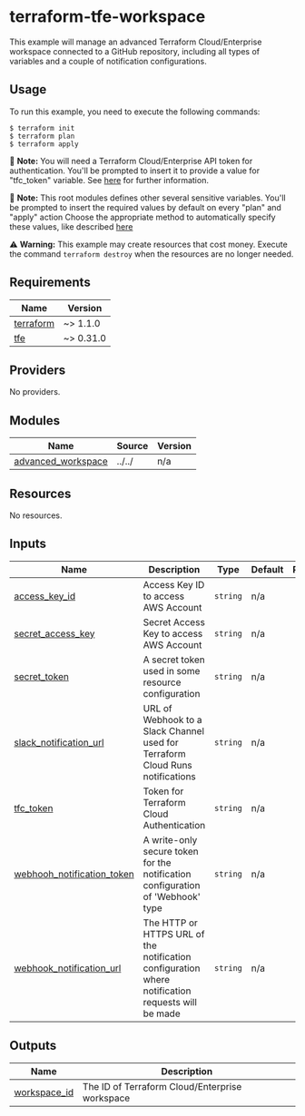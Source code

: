 # terraform-tfe-workspace

This example will manage an advanced Terraform Cloud/Enterprise workspace connected
to a GitHub repository, including all types of variables and a couple of notification
configurations.

## Usage

To run this example, you need to execute the following commands:

```shell
$ terraform init
$ terraform plan
$ terraform apply
```

:memo: **Note:** You will need a Terraform Cloud/Enterprise API token for authentication.
You'll be prompted to insert it to provide a value for "tfc_token" variable.
See [here](https://www.terraform.io/cloud-docs/users-teams-organizations/api-tokens)
for further information.

:memo: **Note:** This root modules defines other several sensitive variables.
You'll be prompted to insert the required values by default on every "plan" and "apply" action
Choose the appropriate method to automatically specify these values, like described [here](https://www.terraform.io/language/values/variables#assigning-values-to-root-module-variables)

:warning: **Warning:** This example may create resources that cost money. Execute the command
`terraform destroy` when the resources are no longer needed.

<!-- BEGINNING OF PRE-COMMIT-TERRAFORM DOCS HOOK -->
## Requirements

| Name | Version |
|------|---------|
| <a name="requirement_terraform"></a> [terraform](#requirement\_terraform) | ~> 1.1.0 |
| <a name="requirement_tfe"></a> [tfe](#requirement\_tfe) | ~> 0.31.0 |

## Providers

No providers.

## Modules

| Name | Source | Version |
|------|--------|---------|
| <a name="module_advanced_workspace"></a> [advanced\_workspace](#module\_advanced\_workspace) | ../../ | n/a |

## Resources

No resources.

## Inputs

| Name | Description | Type | Default | Required |
|------|-------------|------|---------|:--------:|
| <a name="input_access_key_id"></a> [access\_key\_id](#input\_access\_key\_id) | Access Key ID to access AWS Account | `string` | n/a | yes |
| <a name="input_secret_access_key"></a> [secret\_access\_key](#input\_secret\_access\_key) | Secret Access Key to access AWS Account | `string` | n/a | yes |
| <a name="input_secret_token"></a> [secret\_token](#input\_secret\_token) | A secret token used in some resource configuration | `string` | n/a | yes |
| <a name="input_slack_notification_url"></a> [slack\_notification\_url](#input\_slack\_notification\_url) | URL of Webhook to a Slack Channel used for Terraform Cloud Runs notifications | `string` | n/a | yes |
| <a name="input_tfc_token"></a> [tfc\_token](#input\_tfc\_token) | Token for Terraform Cloud Authentication | `string` | n/a | yes |
| <a name="input_webhooh_notification_token"></a> [webhooh\_notification\_token](#input\_webhooh\_notification\_token) | A write-only secure token for the notification configuration of 'Webhook' type | `string` | n/a | yes |
| <a name="input_webhook_notification_url"></a> [webhook\_notification\_url](#input\_webhook\_notification\_url) | The HTTP or HTTPS URL of the notification configuration where notification requests will be made | `string` | n/a | yes |

## Outputs

| Name | Description |
|------|-------------|
| <a name="output_workspace_id"></a> [workspace\_id](#output\_workspace\_id) | The ID of Terraform Cloud/Enterprise workspace |
<!-- END OF PRE-COMMIT-TERRAFORM DOCS HOOK -->
